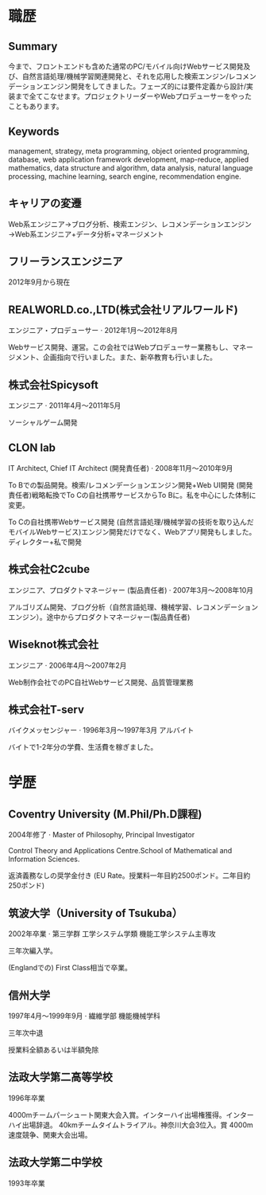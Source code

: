 # 職歴

## Summary
今まで、フロントエンドも含めた通常のPC/モバイル向けWebサービス開発及び、自然言語処理/機械学習関連開発と、それを応用した検索エンジン/レコメンデーションエンジン開発をしてきました。フェーズ的には要件定義から設計/実装まで全てこなせます。プロジェクトリーダーやWebプロデューサーをやったこともあります。

## Keywords
management, strategy, meta programming, object oriented programming, database, web application framework development, map-reduce, applied mathematics, data structure and algorithm, data analysis, natural language processing, machine learning, search engine, recommendation engine.

## キャリアの変遷
Web系エンジニア→ブログ分析、検索エンジン、レコメンデーションエンジン→Web系エンジニア+データ分析+マネージメント

## フリーランスエンジニア
2012年9月から現在

## REALWORLD.co.,LTD(株式会社リアルワールド)
エンジニア・プロデューサー · 2012年1月〜2012年8月

Webサービス開発、運営。この会社ではWebプロデューサー業務もし、マネージメント、企画指向で行いました。また、新卒教育も行いました。

## 株式会社Spicysoft
エンジニア · 2011年4月〜2011年5月

ソーシャルゲーム開発

## CLON lab
IT Architect, Chief IT Architect (開発責任者) · 2008年11月〜2010年9月

To Bでの製品開発。検索/レコメンデーションエンジン開発+Web UI開発 (開発責任者)戦略転換でTo Cの自社携帯サービスからTo Bに。私を中心にした体制に変更。

To Cの自社携帯Webサービス開発 (自然言語処理/機械学習の技術を取り込んだモバイルWebサービス)エンジン開発だけでなく、Webアプリ開発もしました。ディレクター+私で開発

## 株式会社C2cube
エンジニア、プロダクトマネージャー (製品責任者) · 2007年3月〜2008年10月

アルゴリズム開発、ブログ分析（自然言語処理、機械学習、レコメンデーションエンジン）。途中からプロダクトマネージャー(製品責任者)

## Wiseknot株式会社
エンジニア · 2006年4月〜2007年2月

Web制作会社でのPC自社Webサービス開発、品質管理業務

## 株式会社T-serv
バイクメッセンジャー · 1996年3月〜1997年3月
アルバイト

バイトで1-2年分の学費、生活費を稼ぎました。

# 学歴

## Coventry University (M.Phil/Ph.D課程)
2004年修了 · Master of Philosophy, Principal Investigator

Control Theory and Applications Centre.School of Mathematical and Information Sciences.

返済義務なしの奨学金付き (EU Rate。授業料一年目約2500ポンド。二年目約250ポンド)

## 筑波大学（University of Tsukuba）
2002年卒業 · 第三学群 工学システム学類 機能工学システム主専攻

三年次編入学。

(Englandでの) First Class相当で卒業。

## 信州大学
1997年4月〜1999年9月 · 繊維学部 機能機械学科

三年次中退

授業料全額あるいは半額免除

## 法政大学第二高等学校
1996年卒業

4000mチームパーシュート関東大会入賞。インターハイ出場権獲得。インターハイ出場辞退。
40kmチームタイムトライアル。神奈川大会3位入。賞
4000m速度競争、関東大会出場。

## 法政大学第二中学校
1993年卒業
